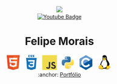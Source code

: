 <!-- colinha: https://www.sitepoint.com/github-profile-readme/ -->
<!-- header -->
<div align="center">
  <img src="https://media.giphy.com/media/ku5EcFe4PNGWA/giphy.gif" width="100"/>

  <div id="badges">
    <a href="https://www.youtube.com/@noceunaotempao5822/">
      <img src="https://img.shields.io/badge/YouTube-red?style=for-the-badge&logo=youtube&logoColor=white" alt="Youtube Badge"/>
    </a>
  </div>
   

<!-- main -->
<div align="center">
  
  # Felipe Morais
  
  <div>
    <img src="https://github.com/devicons/devicon/blob/master/icons/html5/html5-original.svg" title="html5" alt="Html5" width="40" height="40"/>&nbsp;
    <img src="https://github.com/devicons/devicon/blob/master/icons/css3/css3-plain-wordmark.svg" title="css" alt="css" width="40" height="40"/>&nbsp;
    <img src="https://github.com/devicons/devicon/blob/master/icons/javascript/javascript-original.svg" title="javascript" alt="javascript" width="40" height="40"/>&nbsp;
    <img src="https://github.com/devicons/devicon/blob/master/icons/python/python-original.svg" title="python" alt="Python" width="40" height="40"/>&nbsp;
    <img src="https://github.com/devicons/devicon/blob/master/icons/c/c-original.svg" title="ansi c" alt="ansi c" width="40" height="40"/>&nbsp;
    <img src="https://github.com/devicons/devicon/blob/master/icons/linux/linux-original.svg" title="linux" alt="linux" width="40" height="40"/>&nbsp;
  </div>
  <!--
  [![Top Langs](https://github-readme-stats.vercel.app/api/top-langs/?username=nbilbo&layout=compact&theme=vision-friendly-dark)](https://github.com/anuraghazra/github-readme-stats)
  -->
  :anchor: <a href="https://nbilbo.github.io/" target="blank_">Portfólio</a>
</div>
